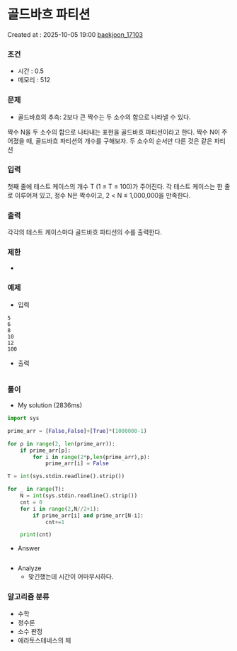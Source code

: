 # 골드바흐 파티션
Created at : 2025-10-05 19:00
[baekjoon_17103](https://www.acmicpc.net/problem/17103)
### 조건
- 시간 : 0.5
- 메모리 : 512
### 문제
- 골드바흐의 추측: 2보다 큰 짝수는 두 소수의 합으로 나타낼 수 있다.

짝수 N을 두 소수의 합으로 나타내는 표현을 골드바흐 파티션이라고 한다. 짝수 N이 주어졌을 때, 골드바흐 파티션의 개수를 구해보자. 두 소수의 순서만 다른 것은 같은 파티션
### 입력
첫째 줄에 테스트 케이스의 개수 T (1 ≤ T ≤ 100)가 주어진다. 각 테스트 케이스는 한 줄로 이루어져 있고, 정수 N은 짝수이고, 2 < N ≤ 1,000,000을 만족한다.
### 출력
각각의 테스트 케이스마다 골드바흐 파티션의 수를 출력한다.
### 제한
- 
### 예제
- 입력
```
5
6
8
10
12
100
```
- 출력
```

``` 

### 풀이
- My solution (2836ms)
```python
import sys

prime_arr = [False,False]+[True]*(1000000-1)

for p in range(2, len(prime_arr)):
    if prime_arr[p]:
        for i in range(2*p,len(prime_arr),p):
            prime_arr[i] = False

T = int(sys.stdin.readline().strip())

for _ in range(T):
    N = int(sys.stdin.readline().strip())
    cnt = 0
    for i in range(2,N//2+1):
        if prime_arr[i] and prime_arr[N-i]:
            cnt+=1

    print(cnt)
```

- Answer
```python

```

- Analyze
	- 맞긴했는데 시간이 어마무시하다.
### 알고리즘 분류
- 수학
- 정수론
- 소수 판정
- 에라토스테네스의 체